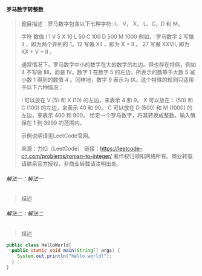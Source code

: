 #### 罗马数字转整数

> 题目描述：罗马数字包含以下七种字符: I， V， X， L，C，D 和 M。
>
> 字符          数值
> I             	  1
> V             	 5
> X             	 10
> L             	  50
> C             	 100
> D             	 500
> M             	1000
> 例如， 罗马数字 2 写做 II ，即为两个并列的 1。12 写做 XII ，即为 X + II 。 27 写做  XXVII, 即为 XX + V + II 。
>
> 通常情况下，罗马数字中小的数字在大的数字的右边。但也存在特例，例如 4 不写做 IIII，而是 IV。数字 1 在数字 5 的左边，所表示的数等于大数 5 减小数 1 得到的数值 4 。同样地，数字 9 表示为 IX。这个特殊的规则只适用于以下六种情况：
>
> I 可以放在 V (5) 和 X (10) 的左边，来表示 4 和 9。
> X 可以放在 L (50) 和 C (100) 的左边，来表示 40 和 90。 
> C 可以放在 D (500) 和 M (1000) 的左边，来表示 400 和 900。
> 给定一个罗马数字，将其转换成整数。输入确保在 1 到 3999 的范围内。
>
> 示例说明请见LeetCode官网。
>
> 来源：力扣（LeetCode）
> 链接：https://leetcode-cn.com/problems/roman-to-integer/
> 著作权归领扣网络所有。商业转载请联系官方授权，非商业转载请注明出处。

###### 解法一：解法一

> 描述

###### 解法二：解法二

> 描述

```java
public class HelloWorld{
  public static void main(String[] args) {
    System.out.println("hello world!");
  }
}
```
